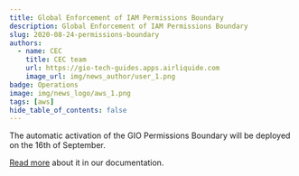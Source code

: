 ```yaml
---
title: Global Enforcement of IAM Permissions Boundary
description: Global Enforcement of IAM Permissions Boundary
slug: 2020-08-24-permissions-boundary
authors:
  - name: CEC
    title: CEC team
    url: https://gio-tech-guides.apps.airliquide.com
    image_url: img/news_author/user_1.png
badge: Operations
image: img/news_logo/aws_1.png
tags: [aws]
hide_table_of_contents: false
---
```


The automatic activation of the GIO Permissions Boundary will be deployed on the 16th of September.  

[Read more](https://tech-guides.apps.airliquide.com/docs/cs/aws-lab-essential/architecture-and-concepts/iam/lzi-boundary-anatomy/) about it in our documentation.
